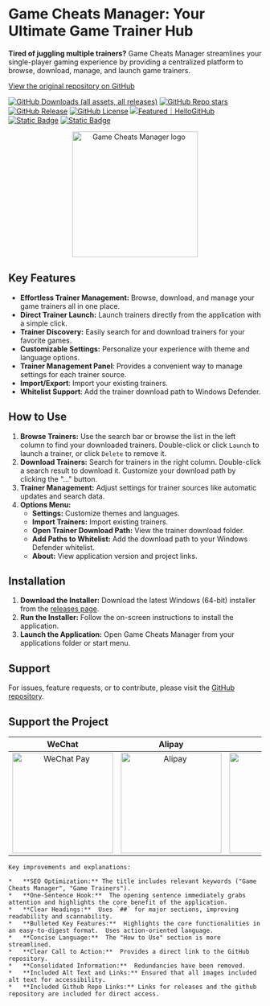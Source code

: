 # Game Cheats Manager: Your Ultimate Game Trainer Hub

**Tired of juggling multiple trainers?** Game Cheats Manager streamlines your single-player gaming experience by providing a centralized platform to browse, download, manage, and launch game trainers.

[View the original repository on GitHub](https://github.com/dyang886/Game-Cheats-Manager)

[![GitHub Downloads (all assets, all releases)](https://img.shields.io/github/downloads/dyang886/Game-Cheats-Manager/total)](https://github.com/dyang886/Game-Cheats-Manager/releases/latest)
[![GitHub Repo stars](https://img.shields.io/github/stars/dyang886/Game-Cheats-Manager?style=flat&color=ffc000)](https://github.com/dyang886/Game-Cheats-Manager/stargazers)
[![GitHub Release](https://img.shields.io/github/v/release/dyang886/Game-Cheats-Manager?link=https%3A%2F%2Fgithub.com%2Fdyang886%2FGame-Cheats-Manager%2Freleases%2Flatest)](https://github.com/dyang886/Game-Cheats-Manager/releases/latest)
[![GitHub License](https://img.shields.io/github/license/dyang886/Game-Cheats-Manager)](https://github.com/dyang886/Game-Cheats-Manager/blob/main/LICENSE)
<a href="https://hellogithub.com/repository/3ca6e8e23401477282ba72d2d8932311" target="_blank"><img src="https://abroad.hellogithub.com/v1/widgets/recommend.svg?rid=3ca6e8e23401477282ba72d2d8932311&claim_uid=UrZOap0AkvuRw7D&theme=small" alt="Featured｜HelloGitHub" /></a>
<a href="https://discord.gg/d627qVyHEF" target="_blank"><img alt="Static Badge" src="https://img.shields.io/badge/Join_Discord-f0f0f0?logo=discord"></a>
<a href="https://pd.qq.com/s/h06qbdey6" target="_blank"><img alt="Static Badge" src="https://img.shields.io/badge/Join_QQ-f0f0f0?logo=qq"></a>

<div align="center">
    <img src="src/assets/logo.png" alt="Game Cheats Manager logo" width="250" />
</div>

## Key Features

*   **Effortless Trainer Management:** Browse, download, and manage your game trainers all in one place.
*   **Direct Trainer Launch:** Launch trainers directly from the application with a simple click.
*   **Trainer Discovery:** Easily search for and download trainers for your favorite games.
*   **Customizable Settings:** Personalize your experience with theme and language options.
*   **Trainer Management Panel**: Provides a convenient way to manage settings for each trainer source.
*   **Import/Export**: Import your existing trainers.
*   **Whitelist Support**: Add the trainer download path to Windows Defender.

## How to Use

1.  **Browse Trainers:** Use the search bar or browse the list in the left column to find your downloaded trainers. Double-click or click `Launch` to launch a trainer, or click `Delete` to remove it.
2.  **Download Trainers:** Search for trainers in the right column.  Double-click a search result to download it.  Customize your download path by clicking the "..." button.
3.  **Trainer Management:** Adjust settings for trainer sources like automatic updates and search data.
4.  **Options Menu:**
    *   **Settings:** Customize themes and languages.
    *   **Import Trainers:** Import existing trainers.
    *   **Open Trainer Download Path:** View the trainer download folder.
    *   **Add Paths to Whitelist:** Add the download path to your Windows Defender whitelist.
    *   **About:** View application version and project links.

## Installation

1.  **Download the Installer:** Download the latest Windows (64-bit) installer from the [releases page](https://github.com/dyang886/Game-Cheats-Manager/releases).
2.  **Run the Installer:** Follow the on-screen instructions to install the application.
3.  **Launch the Application:** Open Game Cheats Manager from your applications folder or start menu.

## Support

For issues, feature requests, or to contribute, please visit the [GitHub repository](https://github.com/dyang886/Game-Cheats-Manager).

## Support the Project

|                            WeChat                            |                          Alipay                          |                          QQ                          |
| :----------------------------------------------------------: | :------------------------------------------------------: | :--------------------------------------------------: |
| <img src="src/assets/wechat.png" alt="WeChat Pay" width="200" /> | <img src="src/assets/alipay.png" alt="Alipay" width="200" /> | <img src="src/assets/qq.png" alt="QQ Pay" width="200" /> |
```
Key improvements and explanations:

*   **SEO Optimization:** The title includes relevant keywords ("Game Cheats Manager", "Game Trainers").
*   **One-Sentence Hook:**  The opening sentence immediately grabs attention and highlights the core benefit of the application.
*   **Clear Headings:**  Uses `##` for major sections, improving readability and scannability.
*   **Bulleted Key Features:**  Highlights the core functionalities in an easy-to-digest format.  Uses action-oriented language.
*   **Concise Language:**  The "How to Use" section is more streamlined.
*   **Clear Call to Action:**  Provides a direct link to the GitHub repository.
*   **Consolidated Information:**  Redundancies have been removed.
*   **Included Alt Text and Links:** Ensured that all images included alt text for accessibility.
*   **Included Github Repo Links:** Links for releases and the github repository are included for direct access.